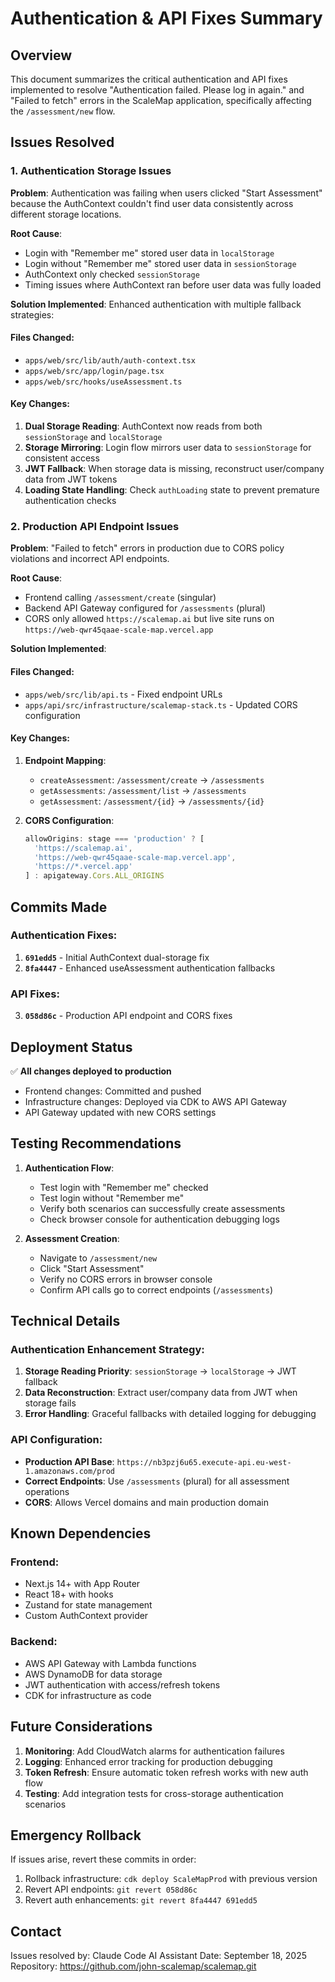 # Authentication & API Fixes Summary

## Overview
This document summarizes the critical authentication and API fixes implemented to resolve "Authentication failed. Please log in again." and "Failed to fetch" errors in the ScaleMap application, specifically affecting the `/assessment/new` flow.

## Issues Resolved

### 1. Authentication Storage Issues
**Problem**: Authentication was failing when users clicked "Start Assessment" because the AuthContext couldn't find user data consistently across different storage locations.

**Root Cause**:
- Login with "Remember me" stored user data in `localStorage`
- Login without "Remember me" stored user data in `sessionStorage`
- AuthContext only checked `sessionStorage`
- Timing issues where AuthContext ran before user data was fully loaded

**Solution Implemented**: Enhanced authentication with multiple fallback strategies:

#### Files Changed:
- `apps/web/src/lib/auth/auth-context.tsx`
- `apps/web/src/app/login/page.tsx`
- `apps/web/src/hooks/useAssessment.ts`

#### Key Changes:
1. **Dual Storage Reading**: AuthContext now reads from both `sessionStorage` and `localStorage`
2. **Storage Mirroring**: Login flow mirrors user data to `sessionStorage` for consistent access
3. **JWT Fallback**: When storage data is missing, reconstruct user/company data from JWT tokens
4. **Loading State Handling**: Check `authLoading` state to prevent premature authentication checks

### 2. Production API Endpoint Issues
**Problem**: "Failed to fetch" errors in production due to CORS policy violations and incorrect API endpoints.

**Root Cause**:
- Frontend calling `/assessment/create` (singular)
- Backend API Gateway configured for `/assessments` (plural)
- CORS only allowed `https://scalemap.ai` but live site runs on `https://web-qwr45qaae-scale-map.vercel.app`

**Solution Implemented**:

#### Files Changed:
- `apps/web/src/lib/api.ts` - Fixed endpoint URLs
- `apps/api/src/infrastructure/scalemap-stack.ts` - Updated CORS configuration

#### Key Changes:
1. **Endpoint Mapping**:
   - `createAssessment`: `/assessment/create` → `/assessments`
   - `getAssessments`: `/assessment/list` → `/assessments`
   - `getAssessment`: `/assessment/{id}` → `/assessments/{id}`

2. **CORS Configuration**:
   ```typescript
   allowOrigins: stage === 'production' ? [
     'https://scalemap.ai',
     'https://web-qwr45qaae-scale-map.vercel.app',
     'https://*.vercel.app'
   ] : apigateway.Cors.ALL_ORIGINS
   ```

## Commits Made

### Authentication Fixes:
1. **`691edd5`** - Initial AuthContext dual-storage fix
2. **`8fa4447`** - Enhanced useAssessment authentication fallbacks

### API Fixes:
3. **`058d86c`** - Production API endpoint and CORS fixes

## Deployment Status

✅ **All changes deployed to production**
- Frontend changes: Committed and pushed
- Infrastructure changes: Deployed via CDK to AWS API Gateway
- API Gateway updated with new CORS settings

## Testing Recommendations

1. **Authentication Flow**:
   - Test login with "Remember me" checked
   - Test login without "Remember me"
   - Verify both scenarios can successfully create assessments
   - Check browser console for authentication debugging logs

2. **Assessment Creation**:
   - Navigate to `/assessment/new`
   - Click "Start Assessment"
   - Verify no CORS errors in browser console
   - Confirm API calls go to correct endpoints (`/assessments`)

## Technical Details

### Authentication Enhancement Strategy:
1. **Storage Reading Priority**: `sessionStorage` → `localStorage` → JWT fallback
2. **Data Reconstruction**: Extract user/company data from JWT when storage fails
3. **Error Handling**: Graceful fallbacks with detailed logging for debugging

### API Configuration:
- **Production API Base**: `https://nb3pzj6u65.execute-api.eu-west-1.amazonaws.com/prod`
- **Correct Endpoints**: Use `/assessments` (plural) for all assessment operations
- **CORS**: Allows Vercel domains and main production domain

## Known Dependencies

### Frontend:
- Next.js 14+ with App Router
- React 18+ with hooks
- Zustand for state management
- Custom AuthContext provider

### Backend:
- AWS API Gateway with Lambda functions
- AWS DynamoDB for data storage
- JWT authentication with access/refresh tokens
- CDK for infrastructure as code

## Future Considerations

1. **Monitoring**: Add CloudWatch alarms for authentication failures
2. **Logging**: Enhanced error tracking for production debugging
3. **Token Refresh**: Ensure automatic token refresh works with new auth flow
4. **Testing**: Add integration tests for cross-storage authentication scenarios

## Emergency Rollback

If issues arise, revert these commits in order:
1. Rollback infrastructure: `cdk deploy ScaleMapProd` with previous version
2. Revert API endpoints: `git revert 058d86c`
3. Revert auth enhancements: `git revert 8fa4447 691edd5`

## Contact

Issues resolved by: Claude Code AI Assistant
Date: September 18, 2025
Repository: https://github.com/john-scalemap/scalemap.git